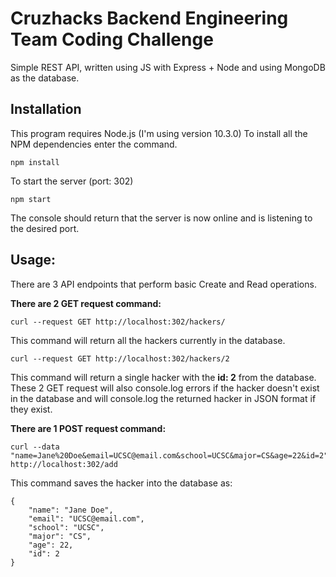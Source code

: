# Cruzhacks Backend Engineering Team Coding Challenge

Simple REST API, written using JS with Express + Node and using MongoDB as the database.

## Installation
This program requires Node.js (I'm using version 10.3.0)
To install all the NPM dependencies enter the command.
```
npm install
```
To start the server (port: 302)
```
npm start
```
The console should return that the server is now online and is listening to the desired port.
## Usage:
There are 3 API endpoints that perform basic Create and Read operations.<br/>

**There are 2 GET request command:**
```
curl --request GET http://localhost:302/hackers/
```
This command will return all the hackers currently in the database.
```
curl --request GET http://localhost:302/hackers/2
```
This command will return a single hacker with the **id: 2** from the database.
These 2 GET request will also console.log errors if the hacker doesn't exist in the database and will console.log the returned hacker in JSON format if they exist.<br/>

**There are 1 POST request command:**
```
curl --data "name=Jane%20Doe&email=UCSC@email.com&school=UCSC&major=CS&age=22&id=2" http://localhost:302/add
```
This command saves the hacker into the database as:
```
{
    "name": "Jane Doe",
    "email": "UCSC@email.com",
    "school": "UCSC",
    "major": "CS",
    "age": 22,
    "id": 2
} 
```
